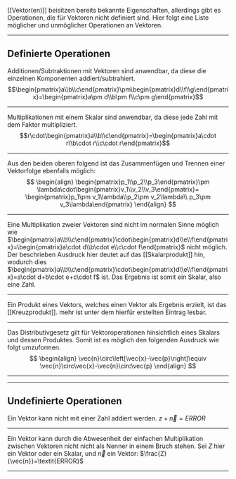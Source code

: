 [[Vektor(en)]] beisitzen bereits bekannte Eigenschaften, allerdings gibt es Operationen, die für Vektoren nicht definiert sind. Hier folgt eine Liste möglicher und unmöglicher Operationen an Vektoren.

---
## Definierte Operationen
Additionen/Subtraktionen mit Vektoren sind anwendbar, da diese die einzelnen Komponenten addiert/subtrahiert.
$$\begin{pmatrix}a\\b\\c\end{pmatrix}\pm\begin{pmatrix}d\\f\\g\end{pmatrix}=\begin{pmatrix}a\pm d\\b\pm f\\c\pm g\end{pmatrix}$$

---
Multiplikationen mit einem Skalar sind anwendbar, da diese jede Zahl mit dem Faktor multipliziert.
$$r\cdot\begin{pmatrix}a\\b\\c\end{pmatrix}=\begin{pmatrix}a\cdot r\\b\cdot r\\c\cdot r\end{pmatrix}$$

---
Aus den beiden oberen folgend ist das Zusammenfügen und Trennen einer Vektorfolge ebenfalls möglich:
$$
\begin{align}
	\begin{pmatrix}p_1\\p_2\\p_3\end{pmatrix}\pm
		\lambda\cdot\begin{pmatrix}v_1\\v_2\\v_3\end{pmatrix}=
	\begin{pmatrix}p_1\pm v_1\lambda\\p_2\pm v_2\lambda\\
		p_3\pm v_3\lambda\end{pmatrix}
\end{align}
$$

---
Eine Multiplikation zweier Vektoren sind nicht im normalen Sinne möglich wie $\begin{pmatrix}a\\b\\c\end{pmatrix}\cdot\begin{pmatrix}d\\e\\f\end{pmatrix}=\begin{pmatrix}a\cdot d\\b\cdot e\\c\cdot f\end{pmatrix}$ nicht möglich. Der beschrieben Ausdruck hier deutet auf das [[Skalarprodukt]] hin, wodurch dies $\begin{pmatrix}a\\b\\c\end{pmatrix}\cdot\begin{pmatrix}d\\e\\f\end{pmatrix}=a\cdot d+b\cdot e+c\cdot f$ ist. Das Ergebnis ist somit ein Skalar, also eine Zahl.

---
Ein Produkt eines Vektors, welches einen Vektor als Ergebnis erzielt, ist das [[Kreuzprodukt]]. mehr ist unter dem hierfür erstellten Eintrag lesbar.

---
Das Distributivgesetz gilt für Vektoroperationen hinsichtlich eines Skalars und dessen Produktes. Somit ist es möglich den folgenden Ausdruck wie folgt umzuformen.
$$
\begin{align}
	\vec{n}\circ\left[\vec{x}-\vec{p}\right]\equiv
		\vec{n}\circ\vec{x}-\vec{n}\circ\vec{p}
\end{align}
$$

---
---
## Undefinierte Operationen
Ein Vektor kann nicht mit einer Zahl addiert werden.
$z+\vec{n}=\textit{ERROR}$

---
Ein Vektor kann durch die Abwesenheit der einfachen Multiplikation zwischen Vektoren nicht nicht als Nenner in einem Bruch stehen. Sei $Z$ hier ein Vektor oder ein Skalar, und $\vec{n}$ ein Vektor:
$\frac{Z}{\vec{n}}=\textit{ERROR}$

---

